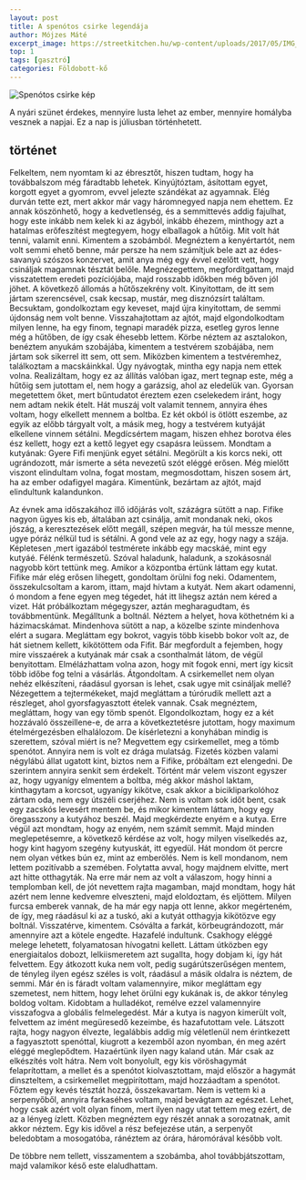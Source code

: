 ```yaml
---
layout: post
title: A spenótos csirke legendája
author: Mójzes Máté
excerpt_image: https://streetkitchen.hu/wp-content/uploads/2017/05/IMG_2381.jpg
top: 1
tags: [gasztró]
categories: Földobott-kő
---
```


![Spenótos csirke kép](https://streetkitchen.hu/wp-content/uploads/2017/05/IMG_2381.jpg)

A nyári szünet érdekes, mennyire lusta lehet az ember, mennyire homályba vesznek a napjai. Ez a nap is júliusban történhetett.
## történet
Felkeltem, nem nyomtam ki az ébresztőt, hiszen tudtam, hogy ha továbbalszom még fáradtabb lehetek. Kinyújtóztam, ásítottam egyet, korgott egyet a gyomrom, evvel jelezte szándékat az agyamnak. Elég durván tette ezt, mert akkor már vagy háromnegyed napja nem ehettem. Ez annak köszönhető, hogy a kedvetlenség, és a semmittevés addig fajulhat, hogy este inkább nem kelek ki az ágyból, inkább éhezem, minthogy azt a hatalmas erőfeszítést megtegyem, hogy elballagok a hűtőig. Mit volt hát tenni, valamit enni. Kimentem a szobámból. Megnéztem a kenyértartót, nem volt semmi ehető benne, már persze ha nem számítjuk bele azt az édes-savanyú szószos konzervet, amit anya még egy évvel ezelőtt vett, hogy csináljak magamnak tésztát belőle. Megnézegettem, megfordítgattam, majd visszatettem eredeti pozíciójába, majd rosszabb időkben még bőven jól jöhet.  A következő állomás a hűtőszekrény volt. Kinyitottam, de itt sem jártam szerencsével, csak kecsap, mustár, meg disznózsírt találtam. Becsuktam, gondolkoztam egy keveset, majd újra kinyitottam, de semmi újdonság nem volt benne. Visszahajtottam az ajtót, majd elgondolkodtam milyen lenne, ha egy finom, tegnapi maradék pizza, esetleg gyros lenne még a hűtőben, de így csak éhesebb lettem. Körbe néztem az asztalokon, benéztem anyukám szobájába, kimentem a testvérem szobájába, nem jártam sok sikerrel itt sem, ott sem. Miközben kimentem a testvéremhez, találkoztam a macskáinkkal. Úgy nyávogtak, mintha egy napja nem ettek volna. Realizáltam, hogy ez az állítás valóban igaz, mert tegnap este, még a hűtőig sem jutottam el, nem hogy a garázsig, ahol az eledelük van. Gyorsan megetettem őket, mert bűntudatot éreztem ezen cselekedem iránt, hogy nem adtam nekik ételt. Hát muszáj volt valamit tennem, annyira éhes voltam, hogy elkellett mennem a boltba. Ez két okból is ötlött eszembe, az egyik az előbb tárgyalt volt, a másik meg, hogy a testvérem kutyáját elkellene vinnem sétálni. Megdícsértem magam, hiszen ehhez borotva éles ész kellett, hogy ezt a kettő legyet egy csapásra leüssem. Mondtam a kutyának: Gyere Fifi menjünk egyet sétálni. Megörült a kis korcs neki, ott ugrándozott, már ismerte a séta nevezetű szót eléggé erősen. Még mielőtt viszont elindultam volna, fogat mostam, megmosdottam, hiszen sosem árt, ha az ember odafigyel magára. Kimentünk, bezártam az ajtót, majd elindultunk kalandunkon.

Az évnek ama időszakához illő időjárás volt, százágra sütött a nap. Fifike nagyon ügyes kis eb, általában azt csinálja, amit mondanak neki, okos jószág, a keresztezések előtt megáll, szépen megvár, ha túl messze menne, ugye póráz nélkül tud is sétálni. A gond vele az az egy, hogy nagy a szája. Képletesen ,mert igazából testmérete inkább egy macskáé, mint egy kutyáé. Félénk természetű. Szóval haladunk, haladunk, a szokásosnál nagyobb kört tettünk meg. Amikor a központba értünk láttam egy kutat. Fifike már elég erősen lihegett, gondoltam örülni fog neki. Odamentem, összekulcsoltam a karom, ittam, majd hívtam a kutyát. Nem akart odamenni, ó mondom a fene egyen meg tégedet, hát itt lihegsz aztán nem kéred a vizet. Hát próbálkoztam mégegyszer, aztán megharagudtam, és továbbmentünk. Megálltunk a boltnál. Néztem a helyet, hova köthetném ki a házimacskámat. Mindenhova sütött a nap, a közelbe szinte mindenhova elért a sugara. Megláttam egy bokrot, vagyis több kisebb bokor volt az, de hát sietnem kellett, kikötöttem oda Fifit. Bár megfordult a fejemben, hogy mire visszaérek a kutyának már csak a csonthalmát látom, de végül benyitottam. Elmélázhattam volna azon, hogy mit fogok enni, mert így kicsit több időbe fog telni a vásárlás. Átgondoltam. A csirkemellet nem olyan nehéz elkészíteni, ráadásul gyorsan is lehet, csak ugye mit csináljak mellé? Nézegettem a tejtermékeket, majd megláttam a túrórudik mellett azt a részleget, ahol gyorsfagyasztott ételek vannak. Csak megnéztem, megláttam, hogy van egy tömb spenót. Elgondolkoztam, hogy ez a két hozzávaló összeillene-e, de arra a következtetésre jutottam, hogy maximum ételmérgezésben elhalálozom. De kísérletezni a konyhában mindig is szerettem, szóval miért is ne? Megvettem egy csirkemellet, meg a tömb spenótot. Annyira nem is volt ez drága mulatság. Fizetés közben valami négylábú állat ugatott kint, biztos nem a Fifike, próbáltam ezt elengedni. De szerintem annyira senkit sem érdekelt. Történt már velem viszont egyszer az, hogy ugyanígy elmentem a boltba, még akkor máshol laktam, kinthagytam a korcsot, ugyanígy kikötve, csak akkor a bicikliparkolóhoz zártam oda, nem egy útszéli cserjéhez. Nem is voltam sok időt bent, csak egy zacskós levesért mentem be, és mikor kimentem láttam, hogy egy öregasszony a kutyához beszél. Majd megkérdezte enyém e a kutya. Erre végül azt mondtam, hogy az enyém, nem számít semmit. Majd minden meglepetésemre, a következő kérdése az volt, hogy milyen viselkedés az, hogy kint hagyom szegény kutyuskát, itt egyedül. Hát mondom öt percre nem olyan vétkes bún ez, mint az emberölés. Nem is kell mondanom, nem lettem pozitívabb a szemében. Folytatta avval, hogy majdnem elvitte, mert azt hitte otthagyták. Na erre már nem az volt a válaszom, hogy hinni a templomban kell, de jót nevettem rajta magamban, majd mondtam, hogy hát azért nem lenne kedvemre elveszteni, majd eloldoztam, és eljöttem. Milyen furcsa emberek vannak, de ha már egy napja ott lenne, akkor megérteném, de így, meg ráadásul ki az a tuskó, aki a kutyát otthagyja kikötözve egy boltnál. Visszatérve, kimentem. Csóválta a farkát, körbeugrándozott, már amennyire azt a kötele engedte. Hazafelé indultunk. Csakhogy eléggé melege lehetett, folyamatosan hívogatni kellett. Láttam útközben egy energiaitalos dobozt, lelkiismeretem azt sugallta, hogy dobjam ki, így hát felvettem. Egy átkozott kuka nem volt, pedig sugárútszerűségen mentem, de tényleg ilyen egész széles is volt, ráadásul a másik oldalra is néztem, de semmi. Már én is fáradt voltam valamennyire, mikor megláttam egy szemetest, nem hittem, hogy lehet örülni egy kukának is, de akkor tényleg boldog voltam. Kidobtam a hulladékot, remélve ezzel valamennyire visszafogva a globális felmelegedést. Már a kutya is nagyon kimerült volt, felvettem az imént megüresedő kezeimbe, és hazafutottam vele. Látszott rajta, hogy nagyon élvezte, legalábbis addig míg véletlenül nem érintkezett a fagyasztott spenóttal, kiugrott a kezemből azon nyomban, én meg azért eléggé meglepődtem. Hazaértünk ilyen nagy kaland után. Már csak az elkészítés volt hátra. Nem volt bonyolult, egy kis vöröshagymát felaprítottam, a mellet és a spenótot kiolvasztottam, majd először a hagymát dinszteltem, a csirkemellet megpirítottam, majd hozzáadtam a spenótot. Főztem egy kevés tésztát hozzá, összekavartam. Nem is vettem ki a serpenyőből, annyira farkaséhes voltam, majd bevágtam az egészet. Lehet, hogy csak azért volt olyan finom, mert ilyen nagy utat tettem meg ezért, de az a lényeg ízlett. Közben megnéztem egy részét annak a sorozatnak, amit akkor néztem. Egy kis idővel a rész befejezése után, a serpenyőt beledobtam a mosogatóba, ránéztem az órára, háromórával később volt. 
 
De többre nem tellett, visszamentem a szobámba, ahol továbbjátszottam, majd valamikor késő este elaludhattam. 